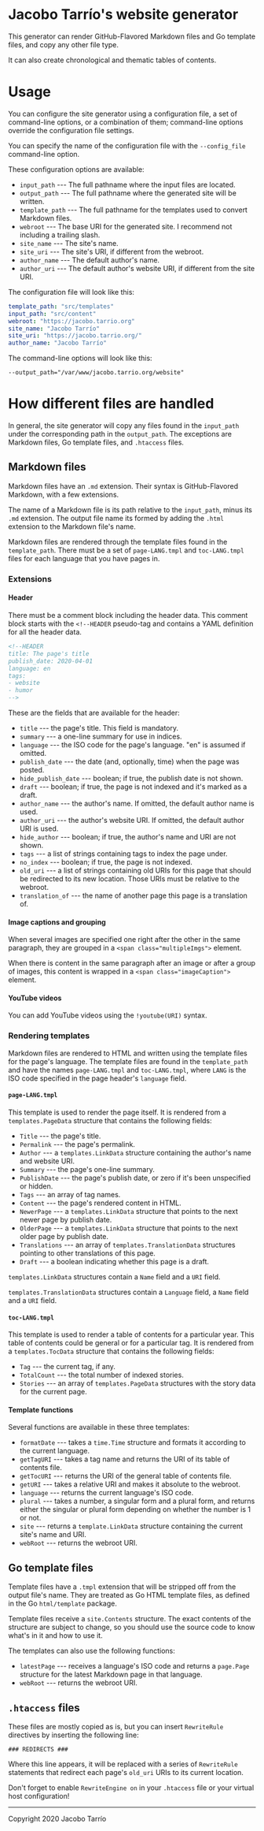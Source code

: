 # Jacobo Tarrío's website generator

This generator can render GitHub-Flavored Markdown files and Go template
files, and copy any other file type.

It can also create chronological and thematic tables of contents.

# Usage

You can configure the site generator using a configuration file, a set
of command-line options, or a combination of them; command-line options
override the configuration file settings.

You can specify the name of the configuration file with the `--config_file`
command-line option.

These configuration options are available:

* `input_path` --- The full pathname where the input files are located.
* `output_path` --- The full pathname where the generated site will be written.
* `template_path` --- The full pathname for the templates used to convert Markdown files.
* `webroot` --- The base URI for the generated site. I recommend not including a trailing slash.
* `site_name` --- The site's name.
* `site_uri` --- The site's URI, if different from the webroot.
* `author_name` --- The default author's name.
* `author_uri` --- The default author's website URI, if different from the site URI.

The configuration file will look like this:

```yaml
template_path: "src/templates"
input_path: "src/content"
webroot: "https://jacobo.tarrio.org"
site_name: "Jacobo Tarrío"
site_uri: "https://jacobo.tarrio.org/"
author_name: "Jacobo Tarrío"
```

The command-line options will look like this:

```
--output_path="/var/www/jacobo.tarrio.org/website"
```

# How different files are handled

In general, the site generator will copy any files found in the `input_path`
under the corresponding path in the `output_path`. The exceptions are Markdown
files, Go template files, and `.htaccess` files.

## Markdown files

Markdown files have an `.md` extension. Their syntax is GitHub-Flavored
Markdown, with a few extensions.

The name of a Markdown file is its path relative to the `input_path`, minus
its `.md` extension. The output file name its formed by adding the `.html`
extension to the Markdown file's name.

Markdown files are rendered through the template files found in the
`template_path`. There must be a set of `page-LANG.tmpl` and `toc-LANG.tmpl`
files for each language that you have pages in.

### Extensions

#### Header

There must be a comment block including the header data. This comment block
starts with the `<!--HEADER` pseudo-tag and contains a YAML definition for
all the header data.

```html
<!--HEADER
title: The page's title
publish_date: 2020-04-01
language: en
tags:
- website
- humor
-->
```

These are the fields that are available for the header:

* `title` --- the page's title. This field is mandatory.
* `summary` --- a one-line summary for use in indices.
* `language` --- the ISO code for the page's language. "en" is assumed if omitted.
* `publish_date` --- the date (and, optionally, time) when the page was posted.
* `hide_publish_date` --- boolean; if true, the publish date is not shown.
* `draft` --- boolean; if true, the page is not indexed and it's marked as a draft.
* `author_name` --- the author's name. If omitted, the default author name is used.
* `author_uri` --- the author's website URI. If omitted, the default author URI is used.
* `hide_author` --- boolean; if true, the author's name and URI are not shown.
* `tags` --- a list of strings containing tags to index the page under.
* `no_index` --- boolean; if true, the page is not indexed.
* `old_uri` --- a list of strings containing old URIs for this page that should be redirected to its new location. Those URIs must be relative to the webroot.
* `translation_of` --- the name of another page this page is a translation of.

#### Image captions and grouping

When several images are specified one right after the other in the same
paragraph, they are grouped in a `<span class="multipleImgs">` element.

When there is content in the same paragraph after an image or after a group
of images, this content is wrapped in a `<span class="imageCaption">` element.

#### YouTube videos

You can add YouTube videos using the `!youtube(URI)` syntax.

### Rendering templates

Markdown files are rendered to HTML and written using the template files for
the page's language. The template files are found in the `template_path` and
have the names `page-LANG.tmpl` and `toc-LANG.tmpl`, where `LANG` is the ISO
code specified in the page header's `language` field.

#### `page-LANG.tmpl`

This template is used to render the page itself. It is rendered from a 
`templates.PageData` structure that contains the following fields:

* `Title` --- the page's title.
* `Permalink` --- the page's permalink.
* `Author` --- a `templates.LinkData` structure containing the author's name and website URI.
* `Summary` --- the page's one-line summary.
* `PublishDate` --- the page's publish date, or zero if it's been unspecified or hidden.
* `Tags` --- an array of tag names.
* `Content` --- the page's rendered content in HTML.
* `NewerPage` --- a `templates.LinkData` structure that points to the next newer page by publish date.
* `OlderPage` --- a `templates.LinkData` structure that points to the next older page by publish date.
* `Translations` --- an array of `templates.TranslationData` structures pointing to other translations of this page.
* `Draft` --- a boolean indicating whether this page is a draft.

`templates.LinkData` structures contain a `Name` field and a `URI` field.

`templates.TranslationData` structures contain a `Language` field,
a `Name` field and a `URI` field.

#### `toc-LANG.tmpl`

This template is used to render a table of contents for a particular year.
This table of contents could be general or for a particular tag. It is
rendered from a `templates.TocData` structure that contains the following
fields:

* `Tag` --- the current tag, if any.
* `TotalCount` --- the total number of indexed stories.
* `Stories` --- an array of `templates.PageData` structures with the story data for the current page.

#### Template functions

Several functions are available in these three templates:

* `formatDate` --- takes a `time.Time` structure and formats it according to the current language.
* `getTagURI` --- takes a tag name and returns the URI of its table of contents file.
* `getTocURI` --- returns the URI of the general table of contents file.
* `getURI` --- takes a relative URI and makes it absolute to the webroot.
* `language` --- returns the current language's ISO code.
* `plural` --- takes a number, a singular form and a plural form, and returns either the singular or plural form depending on whether the number is 1 or not.
* `site` --- returns a `template.LinkData` structure containing the current site's name and URI.
* `webRoot` --- returns the webroot URI.

## Go template files

Template files have a `.tmpl` extension that will be stripped off from
the output file's name. They are treated as Go HTML template files, as
defined in the Go `html/template` package.

Template files receive a `site.Contents` structure. The exact contents
of the structure are subject to change, so you should use the source
code to know what's in it and how to use it.

The templates can also use the following functions:

* `latestPage` --- receives a language's ISO code and returns a `page.Page` structure for the latest Markdown page in that language.
* `webRoot` --- returns the webroot URI.

## `.htaccess` files

These files are mostly copied as is, but you can insert `RewriteRule`
directives by inserting the following line:

```
### REDIRECTS ###
```

Where this line appears, it will be replaced with a series of
`RewriteRule` statements that redirect each page's `old_uri` URIs to
its current location.

Don't forget to enable `RewriteEngine on` in your `.htaccess` file or
your virtual host configuration!

---

Copyright 2020 Jacobo Tarrío
